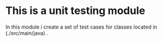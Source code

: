# This is a unit testing module

In this module i create a set of test cases for classes located in (./src/main/java) .